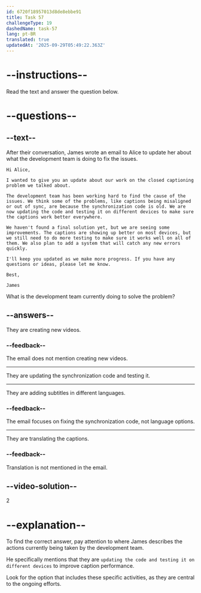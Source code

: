 ```yaml
---
id: 6720f18957013d8de8ebbe91
title: Task 57
challengeType: 19
dashedName: task-57
lang: pt-BR
translated: true
updatedAt: '2025-09-29T05:49:22.363Z'
---
```


<!-- READING -->

# --instructions--

Read the text and answer the question below.

# --questions--

## --text--

After their conversation, James wrote an email to Alice to update her about what the development team is doing to fix the issues.

`Hi Alice,`

`I wanted to give you an update about our work on the closed captioning problem we talked about.`

`The development team has been working hard to find the cause of the issues. We think some of the problems, like captions being misaligned or out of sync, are because the synchronization code is old. We are now updating the code and testing it on different devices to make sure the captions work better everywhere.`

`We haven't found a final solution yet, but we are seeing some improvements. The captions are showing up better on most devices, but we still need to do more testing to make sure it works well on all of them. We also plan to add a system that will catch any new errors quickly.`

`I'll keep you updated as we make more progress. If you have any questions or ideas, please let me know.`

`Best,`

`James`

What is the development team currently doing to solve the problem?

## --answers--

They are creating new videos.

### --feedback--

The email does not mention creating new videos.

---

They are updating the synchronization code and testing it.

---

They are adding subtitles in different languages.

### --feedback--

The email focuses on fixing the synchronization code, not language options.

---

They are translating the captions.

### --feedback--

Translation is not mentioned in the email.

## --video-solution--

2

# --explanation--

To find the correct answer, pay attention to where James describes the actions currently being taken by the development team. 

He specifically mentions that they are `updating the code and testing it on different devices` to improve caption performance.

Look for the option that includes these specific activities, as they are central to the ongoing efforts.
